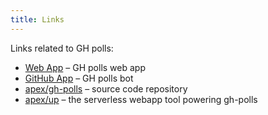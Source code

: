 ```yaml
---
title: Links
---
```


Links related to GH polls:

- [Web App](https://app.gh-polls.com/) – GH polls web app
- [GitHub App](https://github.com/apps/polls) – GH polls bot
- [apex/gh-polls](https://github.com/apex/gh-polls) – source code repository
- [apex/up](https://github.com/apex/up) – the serverless webapp tool powering gh-polls
